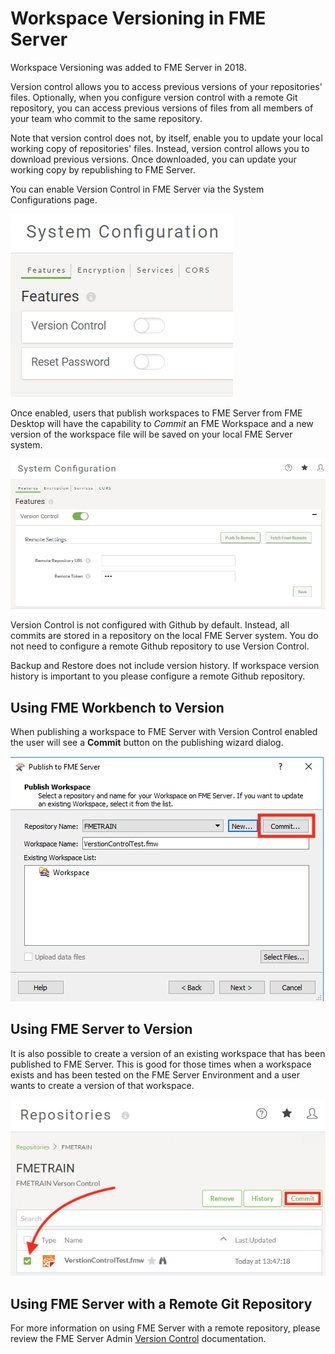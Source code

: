 # Workspace Versioning in FME Server #

Workspace Versioning was added to FME Server in 2018.

Version control allows you to access previous versions of your repositories' files. Optionally, when you configure version control with a remote Git repository, you can access previous versions of files from all members of your team who commit to the same repository.

Note that version control does not, by itself, enable you to update your local working copy of repositories' files. Instead, version control allows you to download previous versions. Once downloaded, you can update your working copy by republishing to FME Server.

You can enable Version Control in FME Server via the System Configurations page.

![](./Images/5.008.EnableVersionControl.png)

Once enabled, users that publish workspaces to FME Server from FME Desktop will have the capability to *Commit* an FME Workspace and a new version of the workspace file will be saved on your local FME Server system.  

![](./Images/5.009.EnabledVersionControl.png)

Version Control is not configured with Github by default. Instead, all commits are stored in a repository on the local FME Server system. You do not need to configure a remote Github repository to use Version Control.

Backup and Restore does not include version history.  If workspace version history is important to you please configure a remote Github repository.


## Using FME Workbench to Version ##

When publishing a workspace to FME Server with Version Control enabled the user will see a **Commit** button on the publishing wizard dialog.

![](./Images/5.010.CommitButton.png)

## Using FME Server to Version ##

It is also possible to create a version of an existing workspace that has been published to FME Server. This is good for those times when a workspace exists and has been tested on the FME Server Environment and a user wants to create a version of that workspace.

![](./Images/5.011.WebUI_CommitButton.png)

## Using FME Server with a Remote Git Repository ##

For more information on using FME Server with a remote repository, please review the FME Server Admin [Version Control](https://docs.safe.com/fme/html/FME_Server_Documentation/WebUI/Version-Control.htm) documentation.
